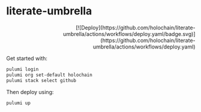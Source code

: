 # literate-umbrella

<div align="right">
    [![Deploy](https://github.com/holochain/literate-umbrella/actions/workflows/deploy.yaml/badge.svg)](https://github.com/holochain/literate-umbrella/actions/workflows/deploy.yaml)
</div>

Get started with:

```bash
pulumi login
pulumi org set-default holochain
pulumi stack select github
```

Then deploy using:

```bash
pulumi up
```
